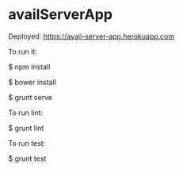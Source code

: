 # availServerApp

Deployed: https://avail-server-app.herokuapp.com

To run it:

$ npm install

$ bower install

$ grunt serve

To run lint:

$ grunt lint

To run test:

$ grunt test



